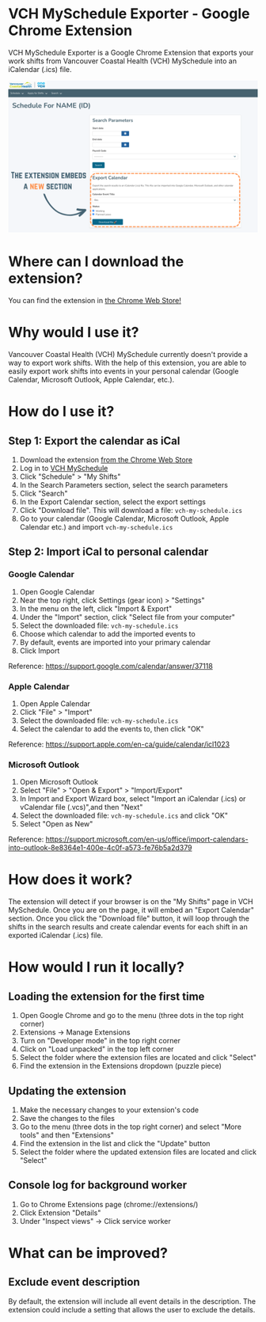 # VCH MySchedule Exporter - Google Chrome Extension

VCH MySchedule Exporter is a Google Chrome Extension that exports your work shifts from Vancouver Coastal Health (VCH) MySchedule into an iCalendar (.ics) file. 

![VCH MySchedule Exporter](./images/screenshot.png)

# Where can I download the extension?
You can find the extension in [the Chrome Web Store!](https://chrome.google.com/webstore/detail/vch-myschedule-exporter/cnlicejghdbkkjbnlihjmijbhkcmeikk)

# Why would I use it?
Vancouver Coastal Health (VCH) MySchedule currently doesn't provide a way to export work shifts. With the help of this extension, you are able to easily export work shifts into events in your personal calendar (Google Calendar, Microsoft Outlook, Apple Calendar, etc.). 

# How do I use it?
## Step 1: Export the calendar as iCal
1. Download the extension [from the Chrome Web Store](https://chrome.google.com/webstore/detail/vch-myschedule-exporter/cnlicejghdbkkjbnlihjmijbhkcmeikk)
2. Log in to [VCH MySchedule](https://myschedule.vch.ca/employee/) 
3. Click "Schedule" > "My Shifts"
4. In the Search Parameters section, select the search parameters
5. Click "Search"
6. In the Export Calendar section, select the export settings
7. Click "Download file". This will download a file: `vch-my-schedule.ics`
8. Go to your calendar (Google Calendar, Microsoft Outlook, Apple Calendar etc.) and import `vch-my-schedule.ics`

## Step 2: Import iCal to personal calendar
### Google Calendar
1. Open Google Calendar
2. Near the top right, click Settings (gear icon) > "Settings"
3. In the menu on the left, click "Import & Export"
4. Under the "Import" section, click "Select file from your computer"
5. Select the downloaded file: `vch-my-schedule.ics`
6. Choose which calendar to add the imported events to
7. By default, events are imported into your primary calendar
8. Click Import

Reference: https://support.google.com/calendar/answer/37118

### Apple Calendar
1. Open Apple Calendar
2. Click "File" > "Import"
3. Select the downloaded file: `vch-my-schedule.ics`
4. Select the calendar to add the events to, then click "OK"

Reference: https://support.apple.com/en-ca/guide/calendar/icl1023

### Microsoft Outlook
1. Open Microsoft Outlook
2. Select "File" > "Open & Export" > "Import/Export"
3. In Import and Export Wizard box, select "Import an iCalendar (.ics) or vCalendar file (.vcs)",and then "Next"
4. Select the downloaded file: `vch-my-schedule.ics` and click "OK"
5. Select "Open as New"

Reference: https://support.microsoft.com/en-us/office/import-calendars-into-outlook-8e8364e1-400e-4c0f-a573-fe76b5a2d379

# How does it work?
The extension will detect if your browser is on the "My Shifts" page in VCH MySchedule. Once you are on the page, it will embed an "Export Calendar" section. Once you click the "Download file" button, it will loop through the shifts in the search results and create calendar events for each shift in an exported iCalendar (.ics) file.

# How would I run it locally?
## Loading the extension for the first time
1. Open Google Chrome and go to the menu (three dots in the top right corner)
2. Extensions -> Manage Extensions
3. Turn on "Developer mode" in the top right corner
4. Click on "Load unpacked" in the top left corner
5. Select the folder where the extension files are located and click "Select"
6. Find the extension in the Extensions dropdown (puzzle piece)

## Updating the extension
1. Make the necessary changes to your extension's code
2. Save the changes to the files
3. Go to the menu (three dots in the top right corner) and select "More tools" and then "Extensions"
4. Find the extension in the list and click the "Update" button
5. Select the folder where the updated extension files are located and click "Select"

## Console log for background worker
1. Go to Chrome Extensions page (chrome://extensions/)
2. Click Extension "Details"
3. Under "Inspect views" -> Click service worker

# What can be improved?
## Exclude event description
By default, the extension will include all event details in the description. The extension could include a setting that allows the user to exclude the details.
